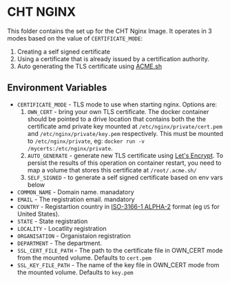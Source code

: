 # CHT NGINX

This folder contains the set up for the CHT Nginx Image.  It operates in 3 modes based on the value of `CERTIFICATE_MODE`:

1. Creating a self signed certificate
2. Using a certificate that is already issued by a certification authority.
3. Auto generating the TLS certificate using [ACME.sh](https://github.com/acmesh-official/acme.sh)

## Environment Variables

- `CERTIFICATE_MODE` - TLS mode to use when starting nginx. Options are:
   1. `OWN_CERT` - bring your own TLS certificate. The docker container should be pointed to a drive location that contains both the the certificate amd private key mounted at `/etc/nginx/private/cert.pem` and `/etc/nginx/private/key.pem` respectively. This must be mounted to `/etc/nginx/private`, eg: `docker run -v /mycerts:/etc/nginx/private`.
   1. `AUTO_GENERATE` - generate new TLS certificate using [Let's Encrypt](https://letsencrypt.org/). To persist the results of this operation on container restart, you need  to map a volume that stores this certificate at `/root/.acme.sh/`
   1. `SELF_SIGNED` - to generate a self signed certificate based on env vars below
- `COMMON_NAME` -  Domain name.  manadatory
- `EMAIL` - The registration email.  mandatory
- `COUNTRY` - Registartion country in [ISO-3166-1 ALPHA-2](https://en.wikipedia.org/wiki/ISO_3166-1_alpha-2) format (eg `US` for United States).
- `STATE` - State registration
- `LOCALITY` - Locatlity registration
- `ORGANISATION` - Organistaion registration
- `DEPARTMENT` - The department.
- `SSL_CERT_FILE_PATH` - The path to the certificate file in OWN_CERT mode from the mounted volume. Defaults to `cert.pem`
- `SSL_KEY_FILE_PATH` - The name of the key file in OWN_CERT mode from the mounted volume. Defaults to `key.pem`
